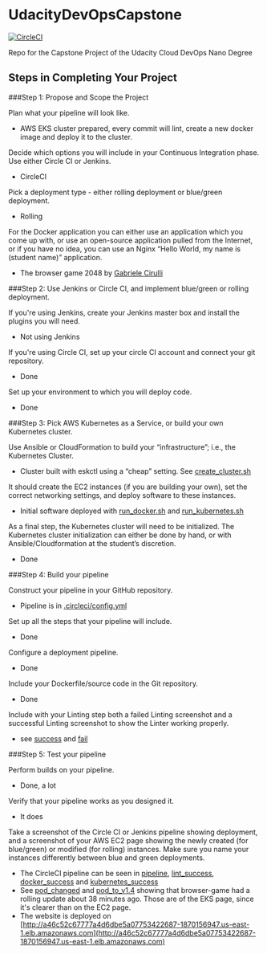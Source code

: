 # UdacityDevOpsCapstone
[![CircleCI](https://circleci.com/gh/vitas-pm/UdacityDevOpsCapstone.svg?style=svg)](https://circleci.com/gh/vitas-pm/UdacityDevOpsCapstone)

Repo for the Capstone Project of the Udacity Cloud DevOps Nano Degree

## Steps in Completing Your Project
###Step 1: Propose and Scope the Project

Plan what your pipeline will look like.
- AWS EKS cluster prepared, every commit will lint, create a new docker image and deploy it to the cluster.

Decide which options you will include in your Continuous Integration phase. Use either Circle CI or Jenkins.
- CircleCI

Pick a deployment type - either rolling deployment or blue/green deployment.
- Rolling

For the Docker application you can either use an application which you come up with, or use an open-source application pulled from the Internet, or if you have no idea, you can use an Nginx “Hello World, my name is (student name)” application.
- The browser game 2048 by [Gabriele Cirulli](https://github.com/gabrielecirulli/2048)

###Step 2: Use Jenkins or Circle CI, and implement blue/green or rolling deployment.

If you're using Jenkins, create your Jenkins master box and install the plugins you will need.
- Not using Jenkins

If you're using Circle CI, set up your circle CI account and connect your git repository.
- Done

Set up your environment to which you will deploy code.
- Done

###Step 3: Pick AWS Kubernetes as a Service, or build your own Kubernetes cluster.

Use Ansible or CloudFormation to build your “infrastructure”; i.e., the Kubernetes Cluster.
- Cluster built with eskctl using a “cheap” setting. See [create_cluster.sh](create_cluster.sh)

It should create the EC2 instances (if you are building your own), set the correct networking settings, and deploy software to these instances.
- Initial software deployed with [run_docker.sh](run_docker.sh) and [run_kubernetes.sh](run_kubernetes.sh)

As a final step, the Kubernetes cluster will need to be initialized. The Kubernetes cluster initialization can either be done by hand, or with Ansible/Cloudformation at the student’s discretion.
- Done

###Step 4: Build your pipeline

Construct your pipeline in your GitHub repository.
- Pipeline is in [.circleci/config.yml](.circleci/config.yml)

Set up all the steps that your pipeline will include.
- Done

Configure a deployment pipeline.
- Done

Include your Dockerfile/source code in the Git repository.
- Done

Include with your Linting step both a failed Linting screenshot and a successful Linting screenshot to show the Linter working properly.
- see [success](images/lint_success.png) and [fail](images/lint_fail.png)

###Step 5: Test your pipeline

Perform builds on your pipeline.
- Done, a lot

Verify that your pipeline works as you designed it.
- It does

Take a screenshot of the Circle CI or Jenkins pipeline showing deployment, and a screenshot of your AWS EC2 page showing the newly created (for blue/green) or modified (for rolling) instances. Make sure you name your instances differently between blue and green deployments.
- The CircleCI pipeline can be seen in [pipeline](images/pipeline.png), [lint_success](images/lint_success.png), 
[docker_success](images/docker_success.png) and [kubernetes_success](images/kubernetes_success.png)
- See [pod_changed](images/pod_changed.png) and [pod_to_v1.4](images/pod_to_v1.4.png) showing that browser-game had a 
rolling update about 38 minutes ago. Those are of the EKS page, since it's clearer than on the EC2 page.
- The website is deployed on [http://a46c52c67777a4d6dbe5a07753422687-1870156947.us-east-1.elb.amazonaws.com](http://a46c52c67777a4d6dbe5a07753422687-1870156947.us-east-1.elb.amazonaws.com)
